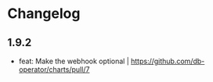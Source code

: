 # Changelog 

## 1.9.2 
- feat: Make the webhook optional | https://github.com/db-operator/charts/pull/7
